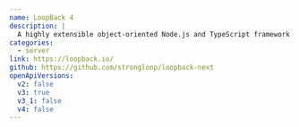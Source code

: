 ```yaml
---
name: LoopBack 4
description: |
  A highly extensible object-oriented Node.js and TypeScript framework for building APIs and microservices with tight OpenAPI 3 integration. Serves Swagger UI and OpenAPI 3 spec out of the box. Generate code to interact with other OpenAPI-compliant APIs, or generate new API endpoints based on existing OpenAPI specs.
categories:
  - server
link: https://loopback.io/
github: https://github.com/strongloop/loopback-next
openApiVersions:
  v2: false
  v3: true
  v3_1: false
  v4: false
---
```

